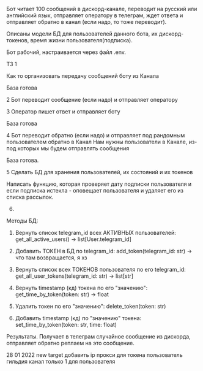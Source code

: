 Бот читает 100 сообщений в дискорд-канале, переводит на русский или английский язык, отправляет
оператору в телеграм, ждет ответа и отправляет обратно в канал (если надо, то тоже переводит).

Описаны модели БД для пользователей данного бота, их дискорд-токенов, время жизни
пользователя(подписка).

Бот рабочий, настраивается через файл .env.


ТЗ
1

Как то организовать передачу сообщений боту из Канала

База готова


2
Бот переводит сообщение (если надо) и отправляет оператору


3
Оператор пишет ответ и отправляет боту

База готова

4
Бот переводит обратно (если надо) и отправляет под рандомным пользователем обратно в Канал
Нам нужны пользователи в Канале, из-под которых мы будем отправлять сообщения

База готова.


5 Сделать БД для хранения пользователей, их состояний и их токенов

Написать функцию, которая проверяет дату подписки пользователя и если подписка истекла - оповещает
пользователя и удаляет его из списка рассылок.

6.
Методы БД:
1. Вернуть список telegram_id всех АКТИВНЫХ пользователей:
get_all_active_users() -> list[User.telegram_id]

2. Добавить ТОКЕН в БД по telegram_id:
add_token(telegram_id: str) -> что там возвращается, я хз

3. Вернуть список всех ТОКЕНОВ пользователя по его telegram_id:
get_all_user_tokens(telegram_id: str) -> list[str]

4. Вернуть timestamp (кд) токена по его "значению":
get_time_by_token(token: str) -> float

5. Удалить токен по его "значению":
delete_token(token: str)

6. Добавить timestamp (кд) по "значению" токена:
set_time_by_token(token: str, time: float)


Результаты.
Получает в телеграм случайное сообщение из дискорда, отправляет обратно реплаем на это сообщение.


  28 01 2022 new target
    добавить ip прокси для токена
    пользователь гильдия канал только 1 для пользователя
